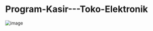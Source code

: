 # Program-Kasir---Toko-Elektronik
![image](https://github.com/Omniamutanturnihilinterit/Program-Kasir---Toko-Elektronik/assets/92959023/c1d630ce-3ab7-4d13-acc7-835969f6d1a4)
